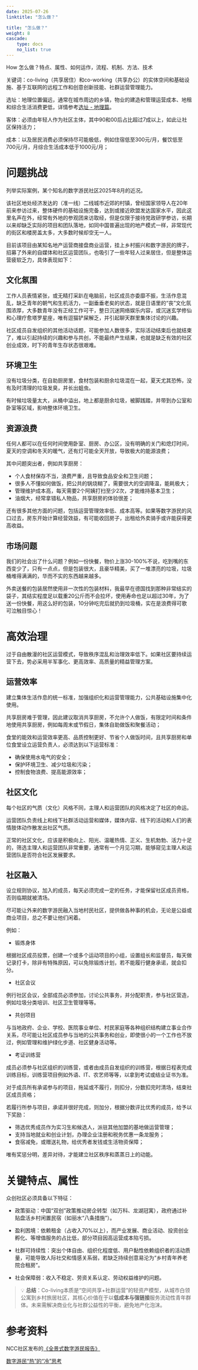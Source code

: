 ```yaml
---
date: 2025-07-26
linktitle: "怎么做？"

title: "怎么做？"
weight: 8
cascade:
    type: docs
    no_list: true
---
```


How 怎么做？特点、属性、如何运作，流程、机制、方法、技术  

关键词：co-living（共享居住）和co-working（共享办公）的实体空间和基础设施、基于互联网的远程工作和创意创新技能、社群运营管理能力。


选址：地理位置偏远，通常在城市周边的乡镇，物业的建造和管理运营成本、地租和综合生活消费更低，详情参考[选址 - 地理篇](where.md)。

客体：必须由年轻人作为社区主体，其中90和00后占比超过7成以上，如此让社区保持活力；

成本：以及居民消费必须保持尽可能极低，例如住宿低至300元/月，餐饮低至700元/月，月综合生活成本低于1000元/月；


# 问题挑战

列举实际案例，某个知名的数字游民社区2025年8月的近况。

该社区地处经济发达的（准一线）二线城市近郊的村镇，曾经国家领导人在20年前来参访过来，整体硬件的基础设施完备，达到或接近欧盟发达国家水平，因此这里名声在外，经常有外地的参观团来访取经，但是仅限于接待党政研学参访，长期以来却缺乏实际的项目和团队落地，如同中国普遍出现的地产模式一样，非常现代的街区和楼房盖太多，大多数时候却空无一人。

目前该项目由某知名地产运营商接盘商业运营，挂上乡村振兴和数字游民的牌子，招募了外来的自媒体和社区运营团队，也吸引了一些年轻人过来居住，但是整体运营疲软乏力，具体表现如下：

## 文化氛围

工作人员表情紧张，或无精打采趴在电脑前，社区成员亦委靡不振，生活作息混乱，缺乏青年的朝气和生机活力，一副垂垂老矣的状态，就是日语里的“丧”文化氛围浓厚，大多数青年没有正经工作可干，整日沉迷网络娱乐内容，或沉迷玄学修仙和心理疗愈塔罗星座，唯有逗猫铲屎解乏，并引起聊天群里集体讨论的兴趣。

社区成员自发组织的其他活动话题，可能参加人数很多，实际活动结束后也就结束了，难以引起持续的兴趣和参与共创，不能最终产生结果，也就是缺乏有效的社区创业成效，时下的青年生存状态很艰难。


## 环境卫生
没有垃圾分类，在自助厨房里，食材包装和厨余垃圾混在一起，夏天尤其恐怖，没有及时清理的垃圾发臭，并长出蛆虫。

有时候垃圾量太大，从桶中溢出，地上都是厨余垃圾，被脚践踏，并带到办公室和卧室等区域，影响整体环境卫生。

## 资源浪费

任何人都可以在任何时间使用卧室、厨房、办公区，没有明确的关门和熄灯时间，夏天的空调和冬天的暖气，还有灯可能全天开放，导致极大的能源浪费；

其中问题突出者，例如共享厨房：
- 个人食材保存不当，浪费严重，且导致食品安全和卫生问题；
- 很多人不懂如何做饭，把公共的锅烧糊了，需要很大的空调降温，能耗极大；
- 管理维护成本高，每天需要2个阿姨打扫至少2次，才能维持基本卫生；
- 油烟大，经常拿错私人物品，共享厨房的体验很差；

还有很多其他方面的问题，包括运营管理效率低、成本高等。如果等数字游民的风口过去，房东开始计算经营效益，有可能收回房子，出租给外卖骑手或许能获得更高收益。



## 市场问题

我们的社会出了什么问题？例如一份快餐，物价上涨30-100%不说，吃到嘴的东西变少了，只有一点点，但是包装很大，且豪华精美，买了一堆漂亮的垃圾，垃圾桶堆得满满的，华而不实的东西越来越多。

外卖送餐的包装居然使用非一次性的包装材料，我最早在德国找到那种非常结实的袋子，其结实程度足以载重20公斤而不会拉坏，使用寿命也足以超过30年，为了送一份快餐，用这么好的包装，10分钟吃完后就扔到垃圾桶，实在是浪费得可歌可泣触目惊心！


# 高效治理

过于自由散漫的社区运营模式，导致秩序混乱和治理效率低下。如果社区要持续运营下去，势必采用半军事化、更高效率、高质量的精益管理方案。

## 运营效率

建立集体生活作息的统一标准，加强组织化和运营管理能力，公共基础设施集中化使用。

共享厨房难于管理，因此建议取消共享厨房，不允许个人做饭，有限定时间和条件地使用共享厨房，例如每周末或节假日，集体自助做饭和聚餐活动；  

食堂的能效和运营效率更高、品质控制更好、节省个人做饭时间，且共享厨房和单位食堂设立运营负责人，必须达到以下运营标准：
- 确保使用水电气的安全；
- 保护环境卫生、减少垃圾和污染；
- 控制食物浪费、提高能源效率；


## 社区文化
每个社区的气质（文化）风格不同，主理人和运营团队的风格决定了社区的命运。

运营团队负责线上和线下社群活动运营和媒体，媒体内容、线下的活动和人们的表情肢体动作散发出社区气质。

正常的社区文化，应该是积极向上、阳光、温暖热情、正义、生机勃勃、活力十足的，筛选主理人和运营团队非常重要，通常有一个月见习期，能够窥见主理人和运营团队是否符合社区发展要求。



## 社区融入
设立规则协议，加入的成员，每天必须完成一定的任务，才能保留社区成员资格，否则临期就被清场。

尽可能让外来的数字游民融入当地村民社区，提供做各种事的机会，无论是公益或商业项目，总之不要让他们闲着。

例如：

- 锻炼身体

根据社区成员投票，创建一个或多个运动项目的小组，设置组长和监督员，每天做记录打卡，除非有特殊原因，可以免除锻炼计划，若不能履行健身承诺，就会扣分。

- 社区会议

例行社区会议，全部成员必须参加，讨论公共事务，并分配职责，参与社区营造，例如垃圾分类培训、社区卫生管理等等。

- 共创项目

与当地政府、企业、学校、医院事业单位、村民家庭等各种组织结构建立事业合作关系，尽可能让社区成员参与当地的公共事务和创业，即使很小的一个工作也不放过，例如管理和维护绿化步道、社区健身活动等。

- 考证训练营

成员必须参与社区组织的训练营，或者由成员自发组织的训练营，根据日程表完成训练目标，训练营项目例如外语、IT、农艺师等等，以拿到考试或结业证书为准。

对于成员所有承诺参与的项目，拖延或不履行，则扣分，分数扣完时清场，结束社区成员资格；

若履行所参与项目，承诺并很好完成，则加分，根据分数评比优秀的成员，给予以下奖励：
- 筛选优秀成员作为实习生和候选人，派驻其他加盟的基地做运营管理；
- 支持当地就业和创业计划，办理企业注册和税务优惠一条龙服务；
- 食宿减免，或赠送礼物，给优秀者发钱或生活物资保障；
  
唯有奖惩分明，差异对待，才能建立社区秩序和蒸蒸日上的动能。



# 关键特点、属性

众创社区必须具备以下特征：

- 政策驱动：中国“双创”政策推动房企转型（如万科、龙湖冠寓），政府通过补贴盘活乡村闲置民宿（如丽水“八条措施”）。 

- 盈利困境：依赖租金（占收入70%以上），而产业发展、商业活动、投资创业孵化、等增值服务的占比低，部分项目因高运营成本陷亏损。  

- 社群可持续性：突出个体自由、组织化程度低、用户黏性依赖组织者的活动质量，可能导致人际社交和情感关系弱，若缺乏持续创意易沦为“乡村青年养老院合租房”。  

- 社会保障弱：收入不稳定、劳资关系认定、劳动权益维护的问题。

> 💡 **总结**：Co-living本质是“空间共享+社群运营”的轻资产模型，从城市白领公寓到乡村旅居社区，其核心价值在于以**低成本与强链接**服务流动性青年群体。未来需解决商业化与社群公益性的平衡，避免地产化泡沫。


# 参考资料

NCC社区发布的[《全景式数字游民报告》](https://mp.weixin.qq.com/s/9NshZYNGOwpeqdwuH_3QXA)

[数字游民“热”的“冷”思考](http://paper.people.com.cn/rmlt/html/2024-04/01/content_26070736.htm)
